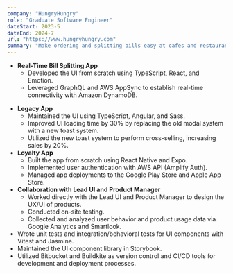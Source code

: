 ```yaml
---
company: "HungryHungry"
role: "Graduate Software Engineer"
dateStart: 2023-5
dateEnd: 2024-7
url: "https://www.hungryhungry.com"
summary: "Make ordering and splitting bills easy at cafes and restaurants."
---
```

- **Real-Time Bill Splitting App**
  - Developed the UI from scratch using TypeScript, React, and Emotion.
  - Leveraged GraphQL and AWS AppSync to establish real-time connectivity with Amazon DynamoDB.

* **Legacy App**
  * Maintained the UI using TypeScript, Angular, and Sass.
  * Improved UI loading time by 30% by replacing the old modal system with a new toast system.
  * Utilized the new toast system to perform cross-selling, increasing sales by 20%.
* **Loyalty App**
  * Built the app from scratch using React Native and Expo.
  * Implemented user authentication with AWS API (Amplify Auth).
  * Managed app deployments to the Google Play Store and Apple App Store.
* **Collaboration with Lead UI and Product Manager**
  * Worked directly with the Lead UI and Product Manager to design the UX/UI of products.
  * Conducted on-site testing.
  * Collected and analyzed user behavior and product usage data via Google Analytics and Smartlook.
* Wrote unit tests and integration/behavioral tests for UI components with Vitest and Jasmine.
* Maintained the UI component library in Storybook.
* Utilized Bitbucket and Buildkite as version control and CI/CD tools for development and deployment processes.
